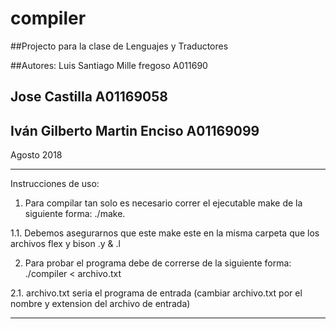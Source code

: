 # compiler

##Projecto para la clase de Lenguajes y Traductores

##Autores: 	Luis Santiago Mille fregoso	A011690
##		Jose Castilla 			A01169058
## 		Iván Gilberto Martin Enciso	A01169099

Agosto 2018

-----------------------------------------------------------------------------------------------
Instrucciones de uso:

1. Para compilar tan solo es necesario correr el ejecutable make de la siguiente forma: ./make.

1.1. Debemos asegurarnos que este make este en la misma carpeta que los archivos flex y bison .y & .l

2. Para probar el programa debe de correrse de la siguiente forma: ./compiler < archivo.txt

2.1. archivo.txt seria el programa de entrada (cambiar archivo.txt por el nombre y extension del archivo de entrada)

------------------------------------------------------------------------------------------------
